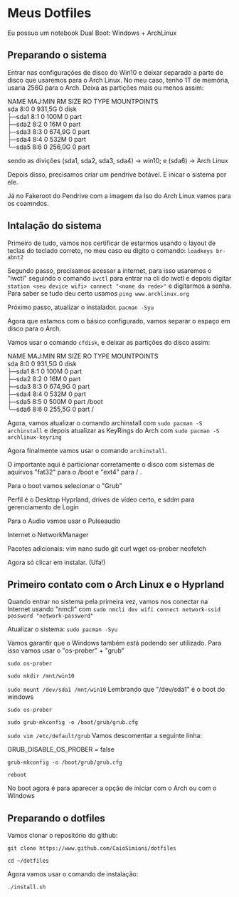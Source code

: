 
# Meus Dotfiles

Eu possuo um notebook Dual Boot: Windows + ArchLinux


## Preparando o sistema

Entrar nas configurações de disco do Win10 e deixar separado a parte de disco que usaremos para o Arch Linux.
No meu caso, tenho 1T de memória, usaria 256G para o Arch.
Deixa as partições mais ou menos assim:

<p>NAME   MAJ:MIN RM   SIZE RO TYPE MOUNTPOINTS<br>
sda      8:0    0 931,5G  0 disk <br>
├─sda1   8:1    0   100M  0 part <br>
├─sda2   8:2    0    16M  0 part <br>
├─sda3   8:3    0 674,9G  0 part <br>
├─sda4   8:4    0   532M  0 part <br>
└─sda5   8:6    0 256,0G  0 part </p>

sendo as divições (sda1, sda2, sda3, sda4) -> win10; e (sda6) -> Arch Linux

Depois disso, precisamos criar um pendrive botável. E inicar o sistema por ele.

Já no Fakeroot do Pendrive com a imagem da Iso do Arch Linux vamos para os coamndos.

## Intalação do sistema

Primeiro de tudo, vamos nos certificar de estarmos usando o layout de teclas do teclado correto, no meu caso eu digito o comando: `loadkeys br-abnt2`

Segundo passo, precisamos acessar a internet, para isso usaremos o "iwctl"
seguindo o comando `iwctl` para entrar na cli do iwctl e depois digitar `station <seu device wifi> connect "<nome da rede>"` e digitarmos a senha.  Para saber se tudo deu certo usamos `ping www.archlinux.org`

Próximo passo, atualizar o instalador. `pacman -Syu`

Agora que estamos com o básico configurado, vamos separar o espaço em disco para o Arch.

Vamos usar o comando `cfdisk`, e deixar as partições do disco assim:

<p>NAME   MAJ:MIN RM   SIZE RO TYPE MOUNTPOINTS <br>
sda      8:0    0 931,5G  0 disk <br>
├─sda1   8:1    0   100M  0 part <br>
├─sda2   8:2    0    16M  0 part <br>
├─sda3   8:3    0 674,9G  0 part <br>
├─sda4   8:4    0   532M  0 part <br>
├─sda5   8:5    0   500M  0 part /boot <br>
└─sda6   8:6    0 255,5G  0 part / </p>

Agora, vamos atualizar o comando archinstall com `sudo pacman -S archinstall` e depois atualizar as KeyRings do Arch com `sudo pacman -S archlinux-keyring`

Agora finalmente vamos usar o comando `archinstall`.

O importante aqui é particionar corretamente o disco com sistemas de aquirvos "fat32" para o /boot e "ext4" para / .

Para o boot vamos selecionar o "Grub"

Perfil é o Desktop Hyprland, drives de vídeo certo, e sddm para gerenciamento de Login

Para o Audio vamos usar o Pulseaudio

Internet o NetworkManager

Pacotes adicionais: vim nano sudo git curl wget os-prober neofetch

Agora só clicar em instalar.  (Ufa!)

## Primeiro contato com o Arch Linux e o Hyprland

Quando entrar no sistema pela primeira vez, vamos nos conectar na Internet usando "nmcli" com `sudo nmcli dev wifi connect network-ssid password "network-password"`

Atualizar o sistema: `sudo pacman -Syu`

Vamos garantir que o Windows também está podendo ser utilizado. Para isso vamos usar o "os-prober" + "grub"

`sudo os-prober`

`sudo mkdir /mnt/win10`

`sudo mount /dev/sda1 /mnt/win10` Lembrando que "/dev/sda1" é o boot do windows

`sudo os-prober`

`sudo grub-mkconfig -o /boot/grub/grub.cfg`

`sudo vim /etc/default/grub` Vamos descomentar a seguinte linha:

GRUB_DISABLE_OS_PROBER = false

`grub-mkconfig -o /boot/grub/grub.cfg`

`reboot`

No boot agora é para aparecer a opção de iniciar com o Arch ou com o Windows

## Preparando o dotfiles

Vamos clonar o repositório do github:

`git clone https://www.github.com/CaioSimioni/dotfiles`

`cd ~/dotfiles`

Agora vamos usar o comando de instalação:

`./install.sh`

